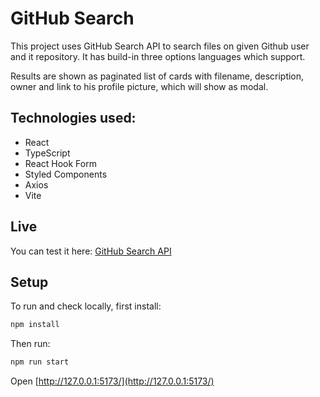 # GitHub Search

This project uses GitHub Search API to search files on given Github user and it repository. It has build-in three options languages which support.

Results are shown as paginated list of cards with filename, description, owner and link to his profile picture, which will show as modal.

## Technologies used:

- React
- TypeScript
- React Hook Form
- Styled Components
- Axios
- Vite

## Live

You can test it here: [GitHub Search API](https://searchinsidegithub.netlify.app/ 'Github Search API')

## Setup

To run and check locally, first install:

```bash
npm install
```

Then run:

```bash
npm run start
```

Open [http://127.0.0.1:5173/](http://127.0.0.1:5173/)
